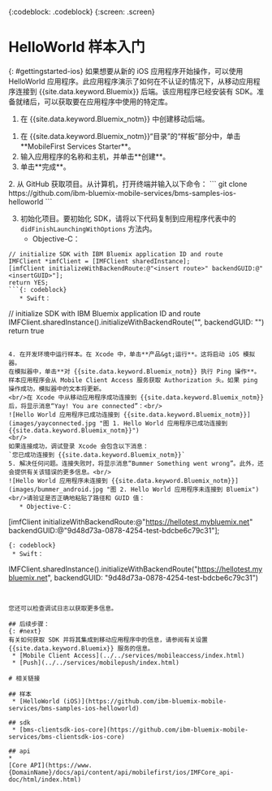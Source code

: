 <!-- Attribute definitions -->
{:codeblock: .codeblock}
{:screen: .screen}

# HelloWorld 样本入门
{: #gettingstarted-ios}
如果想要从新的 iOS 应用程序开始操作，可以使用 HelloWorld 应用程序。此应用程序演示了如何在不认证的情况下，从移动应用程序连接到 {{site.data.keyword.Bluemix}} 后端。该应用程序已经安装有 SDK。准备就绪后，可以获取要在应用程序中使用的特定库。

1. 在 {{site.data.keyword.Bluemix_notm}} 中创建移动后端。
<ol>
	<li>在 {{site.data.keyword.Bluemix_notm}}“目录”的“样板”部分中，单击 **MobileFirst Services Starter**。</li>
    <li>输入应用程序的名称和主机，并单击**创建**。</li>
    <li>单击**完成**。</li>
</ol>
2. 从 GitHub 获取项目。从计算机，打开终端并输入以下命令：
```
git clone https://github.com/ibm-bluemix-mobile-services/bms-samples-ios-helloworld
```

3. 初始化项目。要初始化 SDK，请将以下代码复制到应用程序代表中的 `didFinishLaunchingWithOptions` 方法内。
   * Objective-C：
```
// initialize SDK with IBM Bluemix application ID and route
IMFClient *imfClient = [IMFClient sharedInstance];
[imfClient initializeWithBackendRoute:@"<insert route>" backendGUID:@"<insertGUID>"];
return YES;
```{: codeblock}
   * Swift：
```
// initialize SDK with IBM Bluemix application ID and route
IMFClient.sharedInstance().initializeWithBackendRoute("<insert route>", backendGUID: "<insertGUID>")
return true
```{: codeblock}

4. 在开发环境中运行样本。在 Xcode 中，单击**产品&gt;运行**。这将启动 iOS 模拟器。
在模拟器中，单击**对 {{site.data.keyword.Bluemix_notm}} 执行 Ping 操作**。样本应用程序会从 Mobile Client Access 服务获取 Authorization 头。如果 ping 操作成功，模拟器中的文本将更新。
<br/>在 Xcode 中从移动应用程序成功连接到 {{site.data.keyword.Bluemix_notm}} 后，将显示消息“Yay! You are connected”：<br/>
![Hello World 应用程序已成功连接到 {{site.data.keyword.Bluemix_notm}}](images/yayconnected.jpg "图 1. Hello World 应用程序已成功连接到 {{site.data.keyword.Bluemix_notm}}")
<br/>
如果连接成功，调试登录 Xcode 会包含以下消息：
`您已成功连接到 {{site.data.keyword.Bluemix_notm}}`
5. 解决任何问题。连接失败时，将显示消息“Bummer Something went wrong”。此外，还会提供有关该错误的更多信息。<br/>
![Hello World 应用程序未连接到 {{site.data.keyword.Bluemix_notm}}](images/bummer_android.jpg "图 2. Hello World 应用程序未连接到 Bluemix")
<br/>请验证是否正确地粘贴了路径和 GUID 值：
   * Objective-C：
  ```
  [imfClient initializeWithBackendRoute:@"https://hellotest.mybluemix.net"
  backendGUID:@"9d48d73a-0878-4254-test-bdcbe6c79c31"];
  ``` 
  {: codeblock}
   * Swift：
  ```
  IMFClient.sharedInstance().initializeWithBackendRoute("https://hellotest.mybluemix.net", backendGUID: "9d48d73a-0878-4254-test-bdcbe6c79c31")
  ```{: codeblock}


您还可以检查调试日志以获取更多信息。

## 后续步骤：
{: #next}
有关如何获取 SDK 并将其集成到移动应用程序中的信息，请参阅有关设置 {{site.data.keyword.Bluemix}} 服务的信息。
   * [Mobile Client Access](../../services/mobileaccess/index.html)
   * [Push](../../services/mobilepush/index.html)

# 相关链接

## 样本
   * [HelloWorld (iOS)](https://github.com/ibm-bluemix-mobile-services/bms-samples-ios-helloworld)

## sdk
   * [bms-clientsdk-ios-core](https://github.com/ibm-bluemix-mobile-services/bms-clientsdk-ios-core)

## api
*
[Core API](https://www.{DomainName}/docs/api/content/api/mobilefirst/ios/IMFCore_api-doc/html/index.html)
